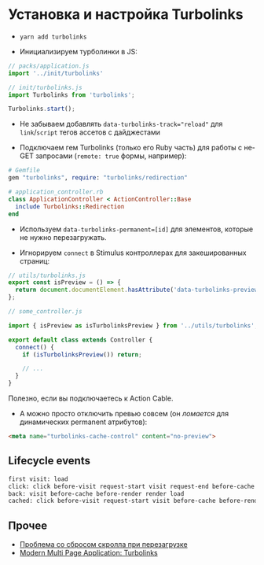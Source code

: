 # Установка и настройка Turbolinks

- `yarn add turbolinks`

- Инициализируем турболинки в JS:

```js
// packs/application.js
import '../init/turbolinks'

// init/turbolinks.js
import Turbolinks from 'turbolinks';

Turbolinks.start();
```

- Не забываем добавлять `data-turbolinks-track="reload"` для `link`/`script` тегов ассетов с дайджестами

- Подключаем гем Turbolinks (только его Ruby часть) для работы с не-GET запросами (`remote: true` формы, например):

```rb
# Gemfile
gem "turbolinks", require: "turbolinks/redirection"

# application_controller.rb
class ApplicationController < ActionController::Base
  include Turbolinks::Redirection
end
```

- Используем `data-turbolinks-permanent=[id]` для элементов, которые не нужно перезагружать.

- Игнорируем `connect` в Stimulus контроллерах для закешированных страниц:

```js
// utils/turbolinks.js
export const isPreview = () => {
  return document.documentElement.hasAttribute('data-turbolinks-preview');
};

// some_controller.js

import { isPreview as isTurbolinksPreview } from '../utils/turbolinks';

export default class extends Controller {
  connect() {
    if (isTurbolinksPreview()) return;

    // ...
  }
}
```

Полезно, если вы подключаетесь к Action Cable.

- А можно просто отключить превью совсем (он _ломается_ для динамических permanent атрибутов):

```html
<meta name="turbolinks-cache-control" content="no-preview">
```

## Lifecycle events

```txt
first visit: load
click: click before-visit request-start visit request-end before-cache before-render render load
back: visit before-cache before-render render load
cached: click before-visit request-start visit before-cache before-render render request-end before-render render load
```

## Прочее

- [Проблема со сбросом скролла при перезагрузке](https://github.com/turbolinks/turbolinks/issues/248)
- [Modern Multi Page Application: Turbolinks](http://www.modernmpa.com/turbolinks.html)
